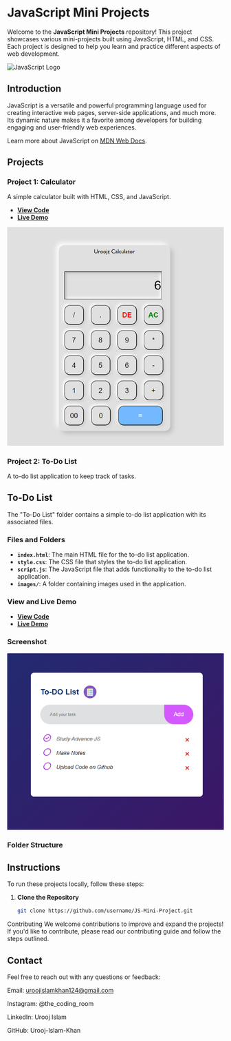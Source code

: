 # JavaScript Mini Projects

Welcome to the **JavaScript Mini Projects** repository! This project showcases various mini-projects built using JavaScript, HTML, and CSS. Each project is designed to help you learn and practice different aspects of web development.

![JavaScript Logo](https://cdn-icons-png.flaticon.com/128/721/721791.png)

## Introduction

JavaScript is a versatile and powerful programming language used for creating interactive web pages, server-side applications, and much more. Its dynamic nature makes it a favorite among developers for building engaging and user-friendly web experiences.

Learn more about JavaScript on [MDN Web Docs](https://developer.mozilla.org/en-US/docs/Web/JavaScript).

## Projects

### Project 1: Calculator

A simple calculator built with HTML, CSS, and JavaScript.

- **[View Code](https://github.com/Urooj-Islam-Khan/JS-Mini-Project/blob/main/Calculator/index.html)**
- **[Live Demo](https://Urooj-Islam-Khan.github.io/JS-Mini-Project/Calculator/index.html)**

![Calculator](Calculator/images/calculator-ss.png)


### Project 2: To-Do List

A to-do list application to keep track of tasks.

## To-Do List

The "To-Do List" folder contains a simple to-do list application with its associated files.

### Files and Folders

- **`index.html`**: The main HTML file for the to-do list application.
- **`style.css`**: The CSS file that styles the to-do list application.
- **`script.js`**: The JavaScript file that adds functionality to the to-do list application.
- **`images/`**: A folder containing images used in the application.

### View and Live Demo

- **[View Code](https://github.com/Urooj-Islam-Khan/JS-Mini-Project/blob/main/To-Do%20List/index.html)**
- **[Live Demo](https://Urooj-Islam-Khan.github.io/JS-Mini-Project/To-Do%20List/index.html)**

### Screenshot

![To-do List](To-Do%20List/images/To-Do-List.png)

### Folder Structure

## Instructions

To run these projects locally, follow these steps:

1. **Clone the Repository**
   ```bash
   git clone https://github.com/username/JS-Mini-Project.git
Contributing
We welcome contributions to improve and expand the projects! If you'd like to contribute, please read our contributing guide and follow the steps outlined.

## Contact
Feel free to reach out with any questions or feedback:

Email: uroojislamkhan124@gmail.com

Instagram: @the_coding_room

LinkedIn: Urooj Islam

GitHub: Urooj-Islam-Khan
